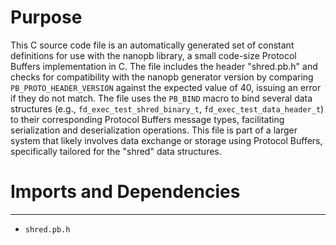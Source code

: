 # Purpose
This C source code file is an automatically generated set of constant definitions for use with the nanopb library, a small code-size Protocol Buffers implementation in C. The file includes the header "shred.pb.h" and checks for compatibility with the nanopb generator version by comparing `PB_PROTO_HEADER_VERSION` against the expected value of 40, issuing an error if they do not match. The file uses the `PB_BIND` macro to bind several data structures (e.g., `fd_exec_test_shred_binary_t`, `fd_exec_test_data_header_t`) to their corresponding Protocol Buffers message types, facilitating serialization and deserialization operations. This file is part of a larger system that likely involves data exchange or storage using Protocol Buffers, specifically tailored for the "shred" data structures.
# Imports and Dependencies

---
- `shred.pb.h`


